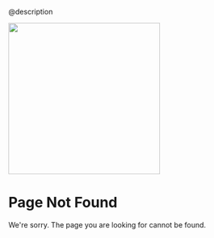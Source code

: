 @description

<div class="nf-container l-flex-wrap flex-center">
    <img src="assets/images/support/angular-404.svg" width="300" height="300"/>
    <div class="nf-response l-flex-wrap">
        <h1 class="no-anchor no-toc">Page Not Found</h1>
        <p>We're sorry. The page you are looking for cannot be found.</p>
    </div>
</div>
<aio-file-not-found-search></aio-file-not-found-search>
